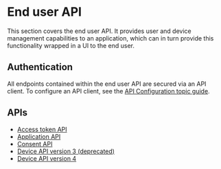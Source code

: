 # End user API

This section covers the end user API. It provides user and device management capabilities to an application, which can in turn provide this functionality 
wrapped in a UI to the end user.

## Authentication

All endpoints contained within the end user API are secured via an API client. To configure an API client, see the [API Configuration topic guide](../../topics/technical-app-management/api-configuration/api-configuration.md).

## APIs

* [Access token API](access-token.md)
* [Application API](application.md)
* [Consent API](consent.md)
* [Device API version 3 (deprecated)](device-v3.md)
* [Device API version 4](device-v4.md)